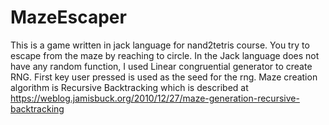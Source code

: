 # MazeEscaper
This is a game written in jack language for nand2tetris course. You try to escape from the maze by reaching to circle. 
In the Jack language does not have any random function, I used Linear congruential generator to create RNG.
First key user pressed is used as the seed for the rng. Maze creation algorithm is Recursive Backtracking which is described at 
https://weblog.jamisbuck.org/2010/12/27/maze-generation-recursive-backtracking
